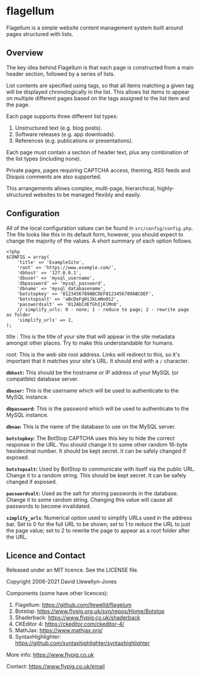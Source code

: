 # flagellum

Flagellum is a simple website content management system built around pages structured with lists.

## Overview

The key idea behind Flagellum is that each page is constructed from a main header section, followed by a series of lists.

List contents are specified using tags, so that all items matching a given tag will be displayed chronologically in the list. This allows list items to appear on multiple different pages based on the tags assigned to the list item and the page.

Each page supports three different list types:

1. Unstructured text (e.g. blog posts).
2. Software releases (e.g. app downloads).
3. References (e.g. publications or presentations).

Each page must contain a section of header text, plus any combination of the list types (including none).

Private pages, pages requiring CAPTCHA access, theming, RSS feeds and Disquis comments are also supported.

This arrangements allows complex, multi-page, hierarchical, highly-structured websites to be managed flexibly and easily.

## Configuration

All of the local configuration values can be found in `src/config/config.php`. The file looks like this in its default form, however, you should expect to change the majority of the values. A short summary of each option follows.

```
<?php
$CONFIG = array(
	'title' => 'ExampleSite',
	'root' => 'https://www.example.com/',
	'dbhost' => '127.0.0.1',
	'dbuser' => 'mysql_username',
	'dbpassword' => 'mysql_password',
	'dbname' => 'mysql_databasename',
	'botstopkey' => '0123456789ABCDEF0123456789ABCDEF',
	'botstopsalt' => 'aBcDeFgHiJkLmNo012',
	'passwordsalt' => '012AbCdEfGhIjKlMnO',
	// simplify_urls: 0 - none; 1 - reduce to page; 2 - rewrite page as folder
	'simplify_urls' => 2,
);
```

title : This is the title of your site that will appear in the site metadata amongst other places. Try to make this understandable for humans.

root: This is the web site root address. Links will redirect to this, so it's important that it matches your site's URL. It should end with a `/` character.

**`dbhost`:** This should be the hostname or IP address of your MySQL (or compatible) database server.

**`dbuser`:** This is the username which will be used to authenticate to the MySQL instance.

**`dbpassword`:** This is the password which will be used to authenticate to the MySQL instance.

**`dbnae`:** This is the name of the database to use on the MySQL server.

**`botstopkey`:** The BotStop CAPTCHA uses this key to hide the correct response in the URL. You should change it to some other random 16-byte hexidecimal number. It should be kept secret. It can be safely changed if exposed.

**`botstopsalt`:** Used by BotStop to communicate with itself via the public URL. Change it to a random string. This should be kept secret. It can be safely changed if exposed.

**`passwordsalt`:** Used as the salt for storing passwords in the database. Change it to some random string. Changing this value will cause all passwords to become invalidated.

**`simplify_urls`**: Numerical option used to simplify URLs used in the address bar. Set to 0 for the full URL to be shown; set to 1 to reduce the URL to just the page value; set to 2 to rewrite the page to appear as a root folder after the URL.

## Licence and Contact

Released under an MIT licence. See the LICENSE file.

Copyright 2006-2021 David Llewellyn-Jones

Components (some have other licences):

1. Flagellum: https://github.com/llewelld/flagelum
2. Botstop: https://www.flypig.org.uk/svn/repos/Home/Botstop
3. Shaderback: https://www.flypig.co.uk/shaderback
4. CKEditor 4: https://ckeditor.com/ckeditor-4/
5. MathJax: https://www.mathjax.org/
6. SyntaxHighlighter: https://github.com/syntaxhighlighter/syntaxhighlighter

More info: https://www.flypig.co.uk

Contact: https://www.flypig.co.uk/email

